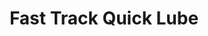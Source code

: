 ---
title: "Fast Track Quick Lube"
url: /clinton-township/fast-track-quick-lube/
shop: Autowerkstatt
---